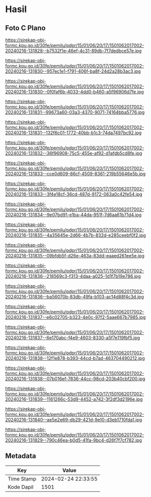 # Hasil

## Foto C Plano

https://sirekap-obj-formc.kpu.go.id/30fe/pemilu/pdpr/15/01/06/20/17/1501062017002-20240216-131828--b7532f1e-46ef-4c31-89db-7f7dedbce57e.jpg

https://sirekap-obj-formc.kpu.go.id/30fe/pemilu/pdpr/15/01/06/20/17/1501062017002-20240216-131830--957ec1e1-f791-406f-ba8f-24d2a28b3ac3.jpg

https://sirekap-obj-formc.kpu.go.id/30fe/pemilu/pdpr/15/01/06/20/17/1501062017002-20240216-131830--0f0faf6b-4033-4dd0-b460-a5f96906d7fe.jpg

https://sirekap-obj-formc.kpu.go.id/30fe/pemilu/pdpr/15/01/06/20/17/1501062017002-20240216-131831--99673a60-03a3-4370-9071-74164bba5776.jpg

https://sirekap-obj-formc.kpu.go.id/30fe/pemilu/pdpr/15/01/06/20/17/1501062017002-20240216-131831--132f6c01-1772-40bb-b1c3-74da7497bc92.jpg

https://sirekap-obj-formc.kpu.go.id/30fe/pemilu/pdpr/15/01/06/20/17/1501062017002-20240216-131832--36f96908-75c5-455e-af92-d1afdb5cd8fe.jpg

https://sirekap-obj-formc.kpu.go.id/30fe/pemilu/pdpr/15/01/06/20/17/1501062017002-20240216-131833--cce0d609-86cf-4509-8361-219b55646e5b.jpg

https://sirekap-obj-formc.kpu.go.id/30fe/pemilu/pdpr/15/01/06/20/17/1501062017002-20240216-131833--3f4e18cf-36cd-487d-9172-063a0c42fe54.jpg

https://sirekap-obj-formc.kpu.go.id/30fe/pemilu/pdpr/15/01/06/20/17/1501062017002-20240216-131834--9e07bd91-e1ba-44da-951f-7d6aa61b71d4.jpg

https://sirekap-obj-formc.kpu.go.id/30fe/pemilu/pdpr/15/01/06/20/17/1501062017002-20240216-131835--4a35645e-2d66-4b7b-832d-e285ceebf0f2.jpg

https://sirekap-obj-formc.kpu.go.id/30fe/pemilu/pdpr/15/01/06/20/17/1501062017002-20240216-131835--09bfdb5f-d26e-463a-83dd-eaaed261ee5e.jpg

https://sirekap-obj-formc.kpu.go.id/30fe/pemilu/pdpr/15/01/06/20/17/1501062017002-20240216-131836--218569c3-f313-4daa-a025-1d1f7b19e786.jpg

https://sirekap-obj-formc.kpu.go.id/30fe/pemilu/pdpr/15/01/06/20/17/1501062017002-20240216-131836--ba56070b-83db-49fa-b103-ac14d88f4c3d.jpg

https://sirekap-obj-formc.kpu.go.id/30fe/pemilu/pdpr/15/01/06/20/17/1501062017002-20240216-131837--e6c02705-b323-4e0c-97f2-5aae667b7985.jpg

https://sirekap-obj-formc.kpu.go.id/30fe/pemilu/pdpr/15/01/06/20/17/1501062017002-20240216-131837--6e170abc-f4e9-4603-8330-a5f7e119fbf5.jpg

https://sirekap-obj-formc.kpu.go.id/30fe/pemilu/pdpr/15/01/06/20/17/1501062017002-20240216-131838--12f1e878-b393-44cd-b7ad-463704490212.jpg

https://sirekap-obj-formc.kpu.go.id/30fe/pemilu/pdpr/15/01/06/20/17/1501062017002-20240216-131838--07b016ef-7836-44cc-98cd-203b40cbf200.jpg

https://sirekap-obj-formc.kpu.go.id/30fe/pemilu/pdpr/15/01/06/20/17/1501062017002-20240216-131839--1161266c-53d9-4452-a742-3f2df3d2196e.jpg

https://sirekap-obj-formc.kpu.go.id/30fe/pemilu/pdpr/15/01/06/20/17/1501062017002-20240216-131840--ae5e2e69-db29-421d-9e10-d3eb1710fda1.jpg

https://sirekap-obj-formc.kpu.go.id/30fe/pemilu/pdpr/15/01/06/20/17/1501062017002-20240216-131829--790c46ea-b0d5-41fa-9bc4-d26f7f7cf782.jpg


## Metadata

| Key        | Value               |
| ---------- | ------------------- |
| Time Stamp | 2024-02-24 22:33:55 |
| Kode Dapil | 1501                |



